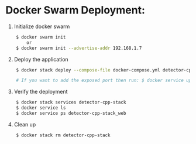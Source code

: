 # Docker Swarm Deployment:

1. Initialize docker swarm
```bash
    $ docker swarm init
        or 
    $ docker swarm init --advertise-addr 192.168.1.7
```

2. Deploy the application
```bash
    $ docker stack deploy --compose-file docker-compose.yml detector-cpp-stack

    # If you want to add the exposed port then run: $ docker service update --publish-add 5000:5000 cpp-flask-app
```

3. Verify the deployment
```bash
    $ docker stack services detector-cpp-stack
    $ docker service ls
    $ docker service ps detector-cpp-stack_web
```

4. Clean up
```bash
    $ docker stack rm detector-cpp-stack
```
